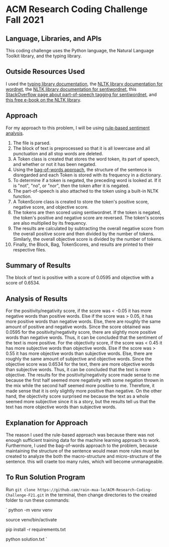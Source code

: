 # ACM Research Coding Challenge Fall 2021

## Language, Libraries, and APIs
This coding challenge uses the Python language, the Natural Language Toolkit library, and the typing library.

## Outside Resources Used
I used the [typing library documentation](https://docs.python.org/3/library/typing.html), the [NLTK library documentation for wordnet](https://www.nltk.org/api/nltk.corpus.reader.html#module-nltk.corpus.reader.wordnet), the [NLTK library documentation for sentiwordnet](https://www.nltk.org/api/nltk.corpus.reader.html#module-nltk.corpus.reader.sentiwordnet), this [StackOverflow page about part-of-speech tagging for sentiwordnet](https://stackoverflow.com/questions/10223314/using-sentiwordnet-3-0), and [this free e-book on the NLTK library](https://www.nltk.org/book/).

## Approach
For my approach to this problem, I will be using [rule-based sentiment analysis](https://monkeylearn.com/sentiment-analysis/).
1. The file is parsed.
2. The block of text is preprocessed so that it is all lowercase and all punctuation and all stop words are deleted.
3. A Token class is created that stores the word token, its part of speech, and whether or not it has been negated.
4. Using the [bag-of-words approach](https://machinelearningmastery.com/gentle-introduction-bag-words-model/), the structure of the sentence is disregarded and each Token is stored with its frequency in a dictionary.
5. To determine if a token is negated, the preceding word is looked at. If it is "not", "no", or "nor", then the token after it is negated.
6. The part-of-speech is also attached to the token using a built-in NLTK function.
7. A TokenScore class is created to store the token's positive score, negative score, and objective score.
8. The tokens are then scored using sentiwordnet. If the token is negated, the token's positive and negative score are reversed. The token's scores are also multiplied by its frequency.
9. The results are calculated by subtracting the overall negative score from the overall positive score and then divided by the number of tokens. Similarly, the overall objective score is divided by the number of tokens.
10. Finally, the Block, Bag, TokenScores, and results are printed to their respective files.

## Summary of Results
The block of text is positive with a score of 0.0595 and objective with a score of 0.6534.

## Analysis of Results
For the positivity/negativity score, if the score was < -0.05 it has more negative words than positive words. Else if the score was > 0.05, it has more positive words than negative words. Else, there are roughly the same amount of positive and negative words. Since the score obtained was 0.0595 for the positivity/negativity score, there are slightly more positive words than negative words. Thus, it can be concluded that the sentiment of the text is more positive.
For the objectivity score, if the score was < 0.45 it has more subjective words than objective words. Else if the score was > 0.55 it has more objective words than subjective words. Else, there are roughly the same amount of subjective and objective words. Since the objective score was 0.6534 for the text, there are more objective words than subjective words. Thus, it can be concluded that the text is more objective.
The results for the positivity/negativity score made sense to me because the first half seemed more negativity with some negation thrown in the mix while the second half seemed more positive to me. Therefore, it made sense that it is only slightly more positive than negative. On the other hand, the objectivity score surprised me because the text as a whole seemed more subjective since it is a story, but the results tell us that the text has more objective words than subjective words.

## Explanation for Approach
The reason I used the rule-based approach was because there was not enough sufficient training data for the machine learning approach to work. Furthermore, I used the bag-of-words approach to the problem, because maintaining the structure of the sentence would mean more rules must be created to analyze the both the macro-structure and micro-structure of the sentence. this will craete too many rules, which will become unmanageable.

## To Run Solution Program
Run `git clone https://github.com/rain-mua-le/ACM-Research-Coding-Challenge-F21.git` in the terminal, then change directories to the created folder to run these commands:

`
python -m venv venv

source venv/bin/activate

pip install -r requirements.txt

python solution.txt
`